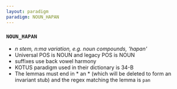 ```yaml
---
layout: paradigm
paradigm: NOUN_HAPAN
---
```

### ` NOUN_HAPAN `

* _n stem, n:ma variation, e.g. noun compounds, 'hapan'_
* Universal POS is NOUN and legacy POS is NOUN
* suffixes use back vowel harmony
* KOTUS paradigm used in their dictionary is 34-B
* The lemmas must end in * an * (which will be deleted to form an invariant stub) and the regex matching the lemma is ` pan `
